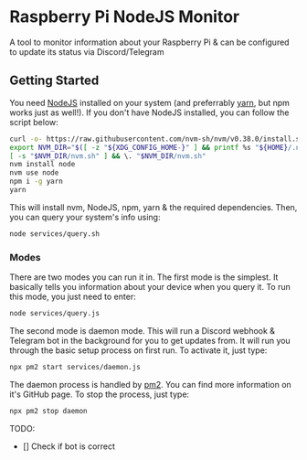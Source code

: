# Raspberry Pi NodeJS Monitor

A tool to monitor information about your Raspberry Pi & can be configured to update its status via Discord/Telegram

## Getting Started

You need [NodeJS](https://nodejs.org/en/download/) installed on your system (and preferrably [yarn](https://yarnpkg.com/lang/en/docs/install/), but npm works just as well!). If you don't have NodeJS installed, you can follow the script below:

```bash
curl -o- https://raw.githubusercontent.com/nvm-sh/nvm/v0.38.0/install.sh | bash
export NVM_DIR="$([ -z "${XDG_CONFIG_HOME-}" ] && printf %s "${HOME}/.nvm" || printf %s "${XDG_CONFIG_HOME}/nvm")"
[ -s "$NVM_DIR/nvm.sh" ] && \. "$NVM_DIR/nvm.sh"
nvm install node
nvm use node
npm i -g yarn
yarn
```

This will install nvm, NodeJS, npm, yarn & the required dependencies. Then, you can query your system's info using:

```bash
node services/query.sh
```

### Modes

There are two modes you can run it in. The first mode is the simplest. It basically tells you information about your device when you query it. To run this mode, you just need to enter:

```bash
node services/query.js
```

The second mode is daemon mode. This will run a Discord webhook & Telegram bot in the background for you to get updates from. It will run you through the basic setup process on first run. To activate it, just type:

```bash
npx pm2 start services/daemon.js
```

The daemon process is handled by [pm2](https://github.com/Unitech/pm2). You can find more information on it's GitHub page. To stop the process, just type:

```bash
npx pm2 stop daemon
```

TODO:

- [] Check if bot is correct
